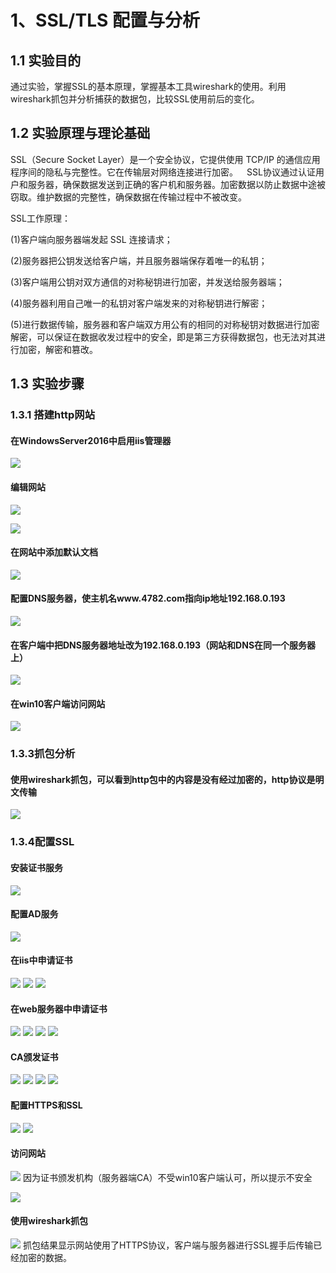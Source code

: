 # 1、SSL/TLS 配置与分析

## 1.1 实验目的 ##
通过实验，掌握SSL的基本原理，掌握基本工具wireshark的使用。利用wireshark抓包并分析捕获的数据包，比较SSL使用前后的变化。

## 1.2 实验原理与理论基础 ##
SSL（Secure Socket Layer）是一个安全协议，它提供使用 TCP/IP 的通信应用程序间的隐私与完整性。它在传输层对网络连接进行加密。 SSL协议通过认证用户和服务器，确保数据发送到正确的客户机和服务器。加密数据以防止数据中途被窃取。维护数据的完整性，确保数据在传输过程中不被改变。

SSL工作原理：

(1)客户端向服务器端发起 SSL 连接请求；

(2)服务器把公钥发送给客户端，并且服务器端保存着唯一的私钥；

(3)客户端用公钥对双方通信的对称秘钥进行加密，并发送给服务器端；

(4)服务器利用自己唯一的私钥对客户端发来的对称秘钥进行解密；

(5)进行数据传输，服务器和客户端双方用公有的相同的对称秘钥对数据进行加密解密，可以保证在数据收发过程中的安全，即是第三方获得数据包，也无法对其进行加密，解密和篡改。


## 1.3 实验步骤 ##


### 1.3.1 搭建http网站 ###

#### 在WindowsServer2016中启用iis管理器 ####

![](.\\pics\\1.png)

#### 编辑网站 ####

![](.\\pics\\2.png)

![](.\\pics\\3.png)

#### 在网站中添加默认文档

![](.\\pics\\5.png)

#### 配置DNS服务器，使主机名www.4782.com指向ip地址192.168.0.193

![](.\\pics\\4.png)

#### 在客户端中把DNS服务器地址改为192.168.0.193（网站和DNS在同一个服务器上）

![](.\\pics\\6.png)

#### 在win10客户端访问网站

![](.\\pics\\7.png)

### 1.3.3抓包分析 ###

#### 使用wireshark抓包，可以看到http包中的内容是没有经过加密的，http协议是明文传输 ####

![](.\\pics\\8.png)

### 1.3.4配置SSL ###

#### 安装证书服务

![](.\\pics\\9.png)

#### 配置AD服务

![](.\\pics\\10.png)

#### 在iis中申请证书

![](.\\pics\\11.png)
![](.\\pics\\12.png)
![](.\\pics\\13.png)


#### 在web服务器中申请证书

![](.\\pics\\14.png)
![](.\\pics\\15.png)
![](.\\pics\\16.png)
![](.\\pics\\17.png)


#### CA颁发证书

![](.\\pics\\18.png)
![](.\\pics\\19.png)
![](.\\pics\\20.png)
![](.\\pics\\21.png)

#### 配置HTTPS和SSL

![](.\\pics\\22.png)
![](.\\pics\\23.png)

#### 访问网站

![](.\\pics\\24.png)
因为证书颁发机构（服务器端CA）不受win10客户端认可，所以提示不安全

![](.\\pics\\25.png)

#### 使用wireshark抓包


![](.\\pics\\26.png)
抓包结果显示网站使用了HTTPS协议，客户端与服务器进行SSL握手后传输已经加密的数据。